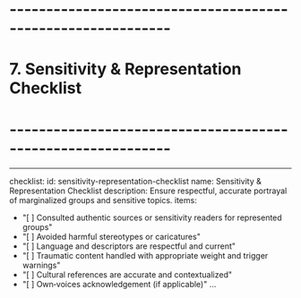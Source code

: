 <!-- Powered by BMAD™ Core -->

# ------------------------------------------------------------

# 7. Sensitivity & Representation Checklist

# ------------------------------------------------------------

---

checklist:
id: sensitivity-representation-checklist
name: Sensitivity & Representation Checklist
description: Ensure respectful, accurate portrayal of marginalized groups and sensitive topics.
items:

- "[ ] Consulted authentic sources or sensitivity readers for represented groups"
- "[ ] Avoided harmful stereotypes or caricatures"
- "[ ] Language and descriptors are respectful and current"
- "[ ] Traumatic content handled with appropriate weight and trigger warnings"
- "[ ] Cultural references are accurate and contextualized"
- "[ ] Own‑voices acknowledgement (if applicable)"
  ...
